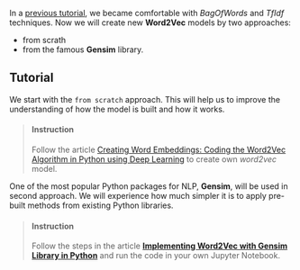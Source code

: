 

In a [previous tutorial](/c39198a2-937e-40dc-99c3-2b5160e1d0d5), we became comfortable with *BagOfWords* and *TfIdf* techniques. Now we will create new  **Word2Vec** models by two approaches:

- from scrath
- from the famous **Gensim** library.

## Tutorial

We start with the `from scratch` approach. This will help us to improve the understanding of how the model is built and how it works. 

> #### Instruction
> Follow the article  [Creating Word Embeddings: Coding the Word2Vec Algorithm in Python using Deep Learning](https://towardsdatascience.com/creating-word-embeddings-coding-the-word2vec-algorithm-in-python-using-deep-learning-b337d0ba17a8) to create own *word2vec* model. 



<!-- -->
One of the most popular Python packages for NLP, **Gensim**, will be used in second approach. We will experience how much simpler it is to apply pre-built methods from existing Python libraries.


> #### Instruction
> Follow the steps in the article [**Implementing Word2Vec with Gensim Library in Python**](https://stackabuse.com/implementing-word2vec-with-gensim-library-in-python/) and run the code in your own Jupyter Notebook.





